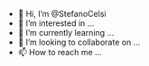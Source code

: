 - 👋 Hi, I’m @StefanoCelsi
- 👀 I’m interested in ...
- 🌱 I’m currently learning ...
- 💞️ I’m looking to collaborate on ...
- 📫 How to reach me ...

<!---
StefanoCelsi/StefanoCelsi is a ✨ special ✨ repository because its `README.md` (this file) appears on your GitHub profile.
You can click the Preview link to take a look at your changes.
--->
